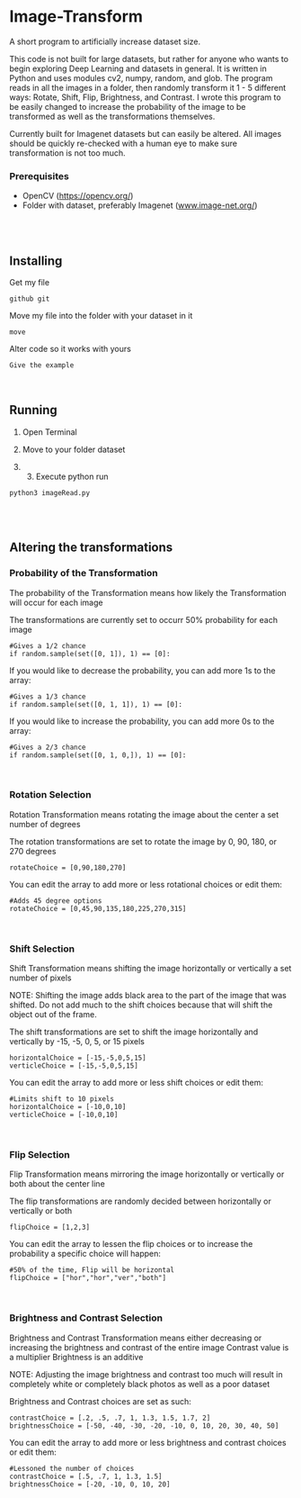 # Image-Transform
A short program to artificially increase dataset size. 

This code is not built for large datasets, but rather for anyone who wants to begin exploring Deep Learning and datasets in general. It is written in Python and uses modules cv2, numpy, random, and glob. The program reads in all the images in a folder, then randomly transform it 1 - 5 different ways: Rotate, Shift, Flip, Brightness, and Contrast. I wrote this program to be easily changed to increase the probability of the image to be transformed as well as the transformations themselves. 

Currently built for Imagenet datasets but can easily be altered. All images should be quickly re-checked with a human eye to make sure transformation is not too much. 

### Prerequisites 
   - OpenCV (https://opencv.org/)
   - Folder with dataset, preferably Imagenet (www.image-net.org/)
   
  <br /> 
  <br />
   
## Installing

Get my file

```
github git
```

Move my file into the folder with your dataset in it

```
move
```

Alter code so it works with yours

```
Give the example
```

<br />

## Running

   1) Open Terminal
   
   2) Move to your folder dataset
   
   3) 3.	Execute python run
   
   ```
   python3 imageRead.py
   ```
   
   <br />
   <br />
   
## Altering the transformations


### Probability  of the Transformation
The probability of the Transformation means how likely the Transformation will occur for each image

The transformations are currently set to occurr 50% probability for each image
```
#Gives a 1/2 chance
if random.sample(set([0, 1]), 1) == [0]:
```

If you would like to decrease the probability, you can add more 1s to the array:
```
#Gives a 1/3 chance
if random.sample(set([0, 1, 1]), 1) == [0]:
```

If you would like to increase the probability, you can add more 0s to the array:
```
#Gives a 2/3 chance
if random.sample(set([0, 1, 0,]), 1) == [0]:
```

<br />

### Rotation Selection
Rotation Transformation means rotating the image about the center a set number of degrees

The rotation transformations are set to rotate the image by 0, 90, 180, or 270 degrees
```
rotateChoice = [0,90,180,270]
```

You can edit the array to add more or less rotational choices or edit them:
```
#Adds 45 degree options
rotateChoice = [0,45,90,135,180,225,270,315]
```

<br />


### Shift Selection
Shift Transformation means shifting the image horizontally or vertically a set number of pixels

NOTE: Shifting the image adds black area to the part of the image that was shifted. Do not add much to the shift choices because that will shift the object out of the frame.

The shift transformations are set to shift the image horizontally and vertically by -15, -5, 0, 5, or 15 pixels
```
horizontalChoice = [-15,-5,0,5,15]
verticleChoice = [-15,-5,0,5,15]
```

You can edit the array to add more or less shift choices or edit them:
```
#Limits shift to 10 pixels
horizontalChoice = [-10,0,10]
verticleChoice = [-10,0,10]
```

<br />

### Flip Selection
Flip Transformation means mirroring the image horizontally or vertically or both about the center line

The flip transformations are randomly decided between horizontally or vertically or both
```
flipChoice = [1,2,3]
```

You can edit the array to lessen the flip choices or to increase the probability a specific choice will happen:
```
#50% of the time, Flip will be horizontal
flipChoice = ["hor","hor","ver","both"]
```

<br />

### Brightness and Contrast Selection
Brightness and Contrast Transformation means either decreasing or increasing the brightness and contrast of the entire image
Contrast value is a multiplier
Brightness is an additive

NOTE: Adjusting the image brightness and contrast too much will result in completely white or completely black photos as well as a poor dataset

Brightness and Contrast choices are set as such:
```
contrastChoice = [.2, .5, .7, 1, 1.3, 1.5, 1.7, 2]
brightnessChoice = [-50, -40, -30, -20, -10, 0, 10, 20, 30, 40, 50]
```

You can edit the array to add more or less brightness and contrast choices or edit them:
```
#Lessoned the number of choices
contrastChoice = [.5, .7, 1, 1.3, 1.5]
brightnessChoice = [-20, -10, 0, 10, 20]
```

<br />

